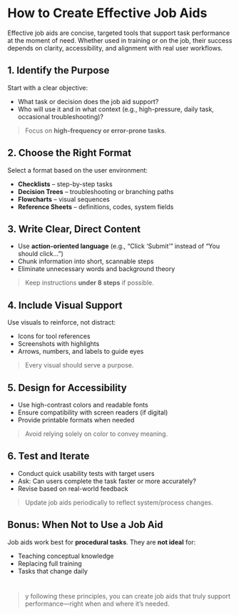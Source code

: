# How to Create Effective Job Aids

Effective job aids are concise, targeted tools that support task performance at the moment of need. Whether used in training or on the job, their success depends on clarity, accessibility, and alignment with real user workflows.

## 1. Identify the Purpose

Start with a clear objective:
- What task or decision does the job aid support?
- Who will use it and in what context (e.g., high-pressure, daily task, occasional troubleshooting)?

> Focus on **high-frequency or error-prone tasks**.

## 2. Choose the Right Format

Select a format based on the user environment:
- **Checklists** – step-by-step tasks
- **Decision Trees** – troubleshooting or branching paths
- **Flowcharts** – visual sequences
- **Reference Sheets** – definitions, codes, system fields

## 3. Write Clear, Direct Content

- Use **action-oriented language** (e.g., “Click ‘Submit’” instead of “You should click…”)
- Chunk information into short, scannable steps
- Eliminate unnecessary words and background theory

> Keep instructions **under 8 steps** if possible.

## 4. Include Visual Support

Use visuals to reinforce, not distract:
- Icons for tool references
- Screenshots with highlights
- Arrows, numbers, and labels to guide eyes

> Every visual should serve a purpose.

## 5. Design for Accessibility

- Use high-contrast colors and readable fonts
- Ensure compatibility with screen readers (if digital)
- Provide printable formats when needed

> Avoid relying solely on color to convey meaning.

## 6. Test and Iterate

- Conduct quick usability tests with target users
- Ask: Can users complete the task faster or more accurately?
- Revise based on real-world feedback

> Update job aids periodically to reflect system/process changes.

## Bonus: When Not to Use a Job Aid

Job aids work best for **procedural tasks**. They are **not ideal** for:
- Teaching conceptual knowledge
- Replacing full training
- Tasks that change daily

#

> y following these principles, you can create job aids that truly support performance—right when and where it’s needed.
